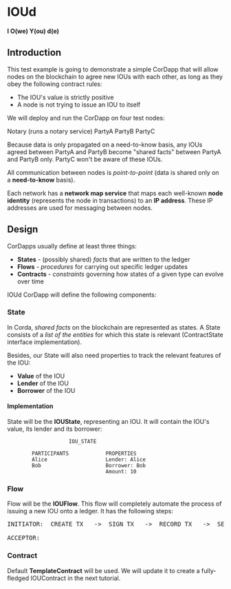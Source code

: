 # IOUd
**I O(we) Y(ou) d(e)**

## Introduction

This test example is going to demonstrate a simple CorDapp that will allow nodes on the blockchain to agree new IOUs with each other, as long as they obey the following contract rules:

- The IOU's value is strictly positive
- A node is not trying to issue an IOU to itself

We will deploy and run the CorDapp on four test nodes:

Notary (runs a notary service)
PartyA
PartyB
PartyC

Because data is only propagated on a need-to-know basis, any IOUs agreed between PartyA and PartyB become "shared facts" between PartyA and PartyB only. PartyC won't be aware of these IOUs.

All communication between nodes is *point-to-point* (data is shared only on a **need-to-know** basis).

Each network has a **network map service** that maps each well-known **node identity** (represents the node in transactions) to an **IP address**. These IP addresses are used for messaging between nodes.

## Design

CorDapps usually define at least three things:

- **States** - (possibly shared) *facts* that are written to the ledger
- **Flows** - *procedures* for carrying out specific ledger updates
- **Contracts** - *constraints* governing how states of a given type can evolve over time

IOUd CorDapp will define the following components:

### State

In Corda, *shared facts* on the blockchain are represented as states. A State consists of a *list of the entities* for which this state is relevant (ContractState interface implementation).

Besides, our State will also need properties to track the relevant features of the IOU:

- **Value** of the IOU
- **Lender** of the IOU
- **Borrower** of the IOU

#### Implementation

State will be the **IOUState**, representing an IOU. It will contain the IOU's value, its lender and its borrower:

                        IOU_STATE

            PARTICIPANTS            PROPERTIES
            Alice                   Lender: Alice
            Bob                     Borrower: Bob
                                    Amount: 10


### Flow

Flow will be the **IOUFlow**. This flow will completely automate the process of issuing a new IOU onto a ledger. It has the following steps:

<pre>
INITIATOR:  CREATE TX   ->  SIGN TX   ->  RECORD TX   ->  SEND (TX + BORRWER SIG) ->                END

ACCEPTOR:                                                                         -> RECORD TX  ->  END
</pre>

### Contract

Default **TemplateContract** will be used. We will update it to create a fully-fledged IOUContract in the next tutorial.

